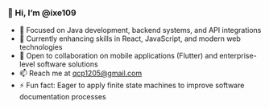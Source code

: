 ### 👋 Hi, I’m @ixe109

- 💼 Focused on Java development, backend systems, and API integrations
- 🌱 Currently enhancing skills in React, JavaScript, and modern web technologies
- 🚀 Open to collaboration on mobile applications (Flutter) and enterprise-level software solutions
- 📫 Reach me at qcp1205@gmail.com
- ⚡ Fun fact: Eager to apply finite state machines to improve software documentation processes

<!---
ixe109/ixe109 is a ✨ special ✨ repository because its `README.md` (this file) appears on your GitHub profile.
You can click the Preview link to take a look at your changes.
--->
